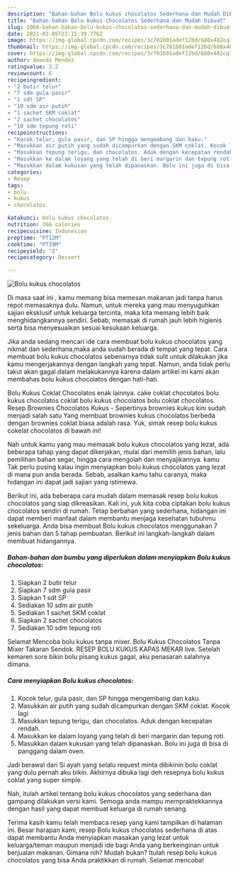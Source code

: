 ```yaml
---
description: "Bahan-bahan Bolu kukus chocolatos Sederhana dan Mudah Dibuat"
title: "Bahan-bahan Bolu kukus chocolatos Sederhana dan Mudah Dibuat"
slug: 1068-bahan-bahan-bolu-kukus-chocolatos-sederhana-dan-mudah-dibuat
date: 2021-02-05T22:15:39.776Z
image: https://img-global.cpcdn.com/recipes/3c701b01adef12bd/680x482cq70/bolu-kukus-chocolatos-foto-resep-utama.jpg
thumbnail: https://img-global.cpcdn.com/recipes/3c701b01adef12bd/680x482cq70/bolu-kukus-chocolatos-foto-resep-utama.jpg
cover: https://img-global.cpcdn.com/recipes/3c701b01adef12bd/680x482cq70/bolu-kukus-chocolatos-foto-resep-utama.jpg
author: Amanda Mendez
ratingvalue: 3.2
reviewcount: 6
recipeingredient:
- "2 butir telur"
- "7 sdm gula pasir"
- "1 sdt SP"
- "10 sdm air putih"
- "1 sachet SKM coklat"
- "2 sachet chocolatos"
- "10 sdm tepung roti"
recipeinstructions:
- "Kocok telur, gula pasir, dan SP hingga mengembang dan kaku."
- "Masukkan air putih yang sudah dicampurkan dengan SKM coklat. Kocok lagi"
- "Masukkan tepung terigu, dan chocolatos. Aduk dengan kecepatan rendah."
- "Masukkan ke dalam loyang yang telah di beri margarin dan tepung roti."
- "Masukkan dalam kukusan yang telah dipanaskan. Bolu ini juga di bisa di panggang dalam oven."
categories:
- Resep
tags:
- bolu
- kukus
- chocolatos

katakunci: bolu kukus chocolatos 
nutrition: 266 calories
recipecuisine: Indonesian
preptime: "PT12M"
cooktime: "PT39M"
recipeyield: "2"
recipecategory: Dessert

---
```



![Bolu kukus chocolatos](https://img-global.cpcdn.com/recipes/3c701b01adef12bd/680x482cq70/bolu-kukus-chocolatos-foto-resep-utama.jpg)

Di masa  saat ini , kamu memang bisa memesan makanan jadi tanpa harus repot memasaknya dulu. Namun, untuk mereka yang mau menyuguhkan sajian eksklusif untuk keluarga tercinta, maka kita memang lebih baik menghidangkannya sendiri. Sebab, memasak di rumah jauh lebih higienis serta bisa menyesuaikan sesuai kesukaan keluarga.

Jika anda sedang mencari ide cara membuat bolu kukus chocolatos yang nikmat dan sederhana,maka anda sudah berada di tempat yang tepat. Cara membuat bolu kukus chocolatos  sebenarnya tidak sulit untuk dilakukan jika kamu mengerjakannya dengan langkah yang tepat. Namun, anda tidak perlu takut akan gagal dalam melakukannya 
karena dalam artikel ini kami akan membahas bolu kukus chocolatos dengan hati-hati.  

Bolu Kukus Coklat Chocolatos enak lainnya. cake coklat chocolatos bolu kukus chocolatos coklat bolu kukus chocolatos bolu coklat chocolatos. Resep Brownies Chocolatos Kukus - Sepertinya brownies kukus kini sudah menjadi salah satu Yang membuat brownies kukus chocolatos berbeda dengan brownies coklat biasa adalah rasa. Yuk, simak resep bolu kukus cokelat chocolatos di bawah ini!

Nah untuk kamu yang mau memasak bolu kukus chocolatos yang lezat, ada beberapa tahap yang dapat dikerjakan, mulai dari memilih jenis bahan, lalu pemilihan bahan segar, hingga cara mengolah dan menyajikannya. kamu Tak perlu pusing kalau ingin menyiapkan bolu kukus chocolatos yang lezat di mana pun anda berada. Sebab, asalkan kamu  tahu caranya, maka hidangan ini dapat jadi sajian yang istimewa.

Berikut ini, ada beberapa cara mudah dalam memasak resep bolu kukus chocolatos yang siap dikreasikan. Kali ini, yuk kita coba ciptakan bolu kukus chocolatos sendiri di rumah. Tetap berbahan yang sederhana, hidangan ini dapat memberi manfaat dalam membantu menjaga kesehatan tubuhmu sekeluarga. Anda bisa membuat Bolu kukus chocolatos menggunakan 7 jenis bahan dan 5 tahap pembuatan. Berikut ini langkah-langkah dalam membuat hidangannya.

<!--inarticleads1-->

##### Bahan-bahan dan bumbu yang diperlukan dalam menyiapkan Bolu kukus chocolatos:

1. Siapkan 2 butir telur
1. Siapkan 7 sdm gula pasir
1. Siapkan 1 sdt SP
1. Sediakan 10 sdm air putih
1. Sediakan 1 sachet SKM coklat
1. Siapkan 2 sachet chocolatos
1. Sediakan 10 sdm tepung roti


Selamat Mencoba bolu kukus tanpa mixer. Bolu Kukus Chocolatos Tanpa Mixer Takaran Sendok. RESEP BOLU KUKUS KAPAS MEKAR live. Setelah kemaren sore bikin bolu pisang kukus gagal, aku penasaran salahnya dimana. 

<!--inarticleads2-->

##### Cara menyiapkan Bolu kukus chocolatos:

1. Kocok telur, gula pasir, dan SP hingga mengembang dan kaku.
1. Masukkan air putih yang sudah dicampurkan dengan SKM coklat. Kocok lagi
1. Masukkan tepung terigu, dan chocolatos. Aduk dengan kecepatan rendah.
1. Masukkan ke dalam loyang yang telah di beri margarin dan tepung roti.
1. Masukkan dalam kukusan yang telah dipanaskan. Bolu ini juga di bisa di panggang dalam oven.


Jadi berawal dari Si ayah yang selalu request minta dibikinin bolu coklat yang dulu pernah aku bikin. Akhirnya dibuka lagi deh resepnya bolu kukus coklat yang super simple. 

Nah, itulah artikel tentang  bolu kukus chocolatos  yang sederhana dan gampang dilakukan versi kami. Semoga anda mampu mempraktekkannya dengan hasil yang dapat membuat keluarga di rumah senang. 

Terima kasih kamu telah membaca resep yang kami tampilkan di halaman ini. Besar harapan kami, resep  Bolu kukus chocolatos sederhana di atas dapat membantu Anda menyiapkan masakan yang lezat untuk keluarga/teman maupun menjadi ide bagi Anda yang berkeinginan untuk berjualan makanan. Gimana nih? Mudah bukan? Itulah resep bolu kukus chocolatos yang bisa Anda praktikkan di rumah. Selamat mencoba!

